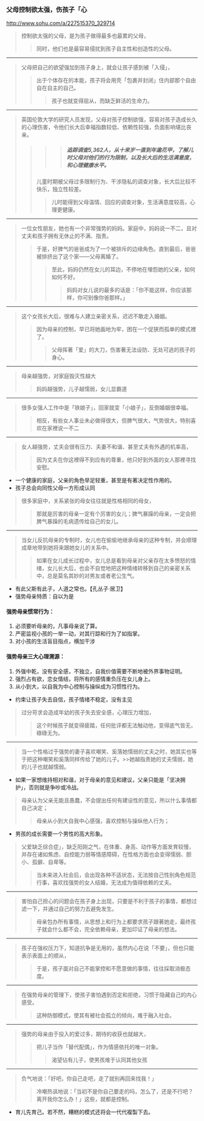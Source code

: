 ### 父母控制欲太强，伤孩子「心
http://www.sohu.com/a/227515370_329714
>控制欲太强的父母，是为孩子做得最多也最累的父母，
>>同时，他们也是最容易侵扰到孩子自主性和创造性的父母。
---
>父母把自己的欲望强加到孩子身上，就会让孩子感到被「入侵」，
>>出于个体存在的本能，孩子将会用壳「包裹并封闭」住内部那个自由自在自主的自己。
>>>孩子也就变得屈从，而缺乏鲜活的生命力。
---
>英国伦敦大学的研究人员发现，父母对孩子控制欲强，容易对孩子造成长久的心理伤害，令他们长大后幸福指数较低、依赖性较强，负面影响堪比丧亲。
>>>>##### 追踪调查5,362人，从十来岁一直到年逾花甲，了解儿时父母对他们的行为限制，以及长大后的生活满意度，和心理健康水平。
>>儿童时期被父母过多限制行为、干涉隐私的调查对象，长大后比较不快乐，独立性较差。
>>>儿时能得到父母温情、回应的调查对象，生活满意度较高，心理更健康。
---
>一位女性朋友，她也有一个非常强势的妈妈。家庭中，妈妈说一不二，且对丈夫和孩子拥有无休止的不满、指责。
>>于是，好脾气的爸爸成为了一个被排斥的边缘角色。直到最后，爸爸被排挤出了这个家——父母离婚了。
>>>至此，妈妈仍然在女儿的耳边，不停地在埋怨她的父亲，如何如何不好。
>>>>妈妈对女儿说的最多的话是：「你不能这样，你应该那样，你可别像你爸那样。」
---
>这个女孩长大后，很难与人建立亲密关系，迟迟不敢走入婚姻。
>>因为母亲的控制，早已将她画地为牢，困在一个促狭而孤单的模式裡了。
>>>父母挥著「爱」的大刀，伤害著无法设防、无处可逃的孩子的身心。
---
>母亲越强势，对家庭毁灭性越大
>>妈妈越强势，儿子越懦弱，女儿显霸道
---
>很多女强人工作中是「铁娘子」，回家就变「小娘子」，反倒婚姻很幸福。
>>相反，有些女人事业未必做得很大，但脾气很大，气势很大，特别喜欢在家裡说一不二
---
>女人越强势，丈夫会很有压力、夫妻不和谐、甚至丈夫有外遇的机率高，
>>因为丈夫在你这裡得不到应有的尊重，他只好到外面的女人那裡寻找安慰。
- 一个健康的家庭，父亲的角色举足轻重，甚至是有著决定性作用的。
- 孩子总会向同性父母一方形成认同
>很多家庭中，关系紧张的母女往往就是性格相同的母女，
>>那就是厉害的母亲一定有个厉害的女儿；脾气暴躁的母亲，一定会把脾气暴躁的毛病遗传给自己的女儿。
---
>当女儿反抗母亲的专制时，女儿也在偷偷地继承母亲的这种专制，并会顺理成章地带到她将来跟她女儿的关系中。
>>如果在女儿成长过程中，女儿总是看到母亲对父亲存在太多愤怒的情绪，女儿长大后，也会不自觉地把这种情绪转移到自己的亲密关系中，总是莫名其妙的对男友或者老公生气。
- 有此父斯有此子，人道之常也。【孔丛子·居卫】
- 强势母亲特质：自以为是
#### 强势母亲惯常行为：
1. 必须要听母亲的，凡事母亲说了算。
2. 严密监视小孩的一举一动，对其行踪和行为了如指掌。
3. 对小孩的生活盲目指点，横加干涉
#### 强势母亲三大心理溯源：
1. 外强中乾，没有安全感，不独立，自我价值需要不断地被外界事物证明。
2. 强烈占有欲，恋女情结，将所有的感情重负压在女儿身上。
3. 从小到大，以自我为中心控制与操纵成为习惯性行为。
- 约束让孩子失去自信，孩子情绪不稳定，没有主见
>过分苛求会造成年幼的孩子失去安全感，心理压力增加，
>>这个时候孩子就变得疲踏，任何批评都无法触动他，变得底气皆无，碌碌无为。
---
>当一个性格过于强势的妻子喜欢嘲笑、奚落她懦弱的丈夫之时，她其实也等于把这种嘲笑和奚落同样传给了她的儿子。>>她越指责她的丈夫懦弱，她的儿子也就越懦弱。
- 如果一家想维持相对和谐，对于母亲的意见和建议，父亲只能是「坚决拥护」，否则就是争吵或冷战。
>母亲认为父亲无能且愚蠢，不会提出任何有建设性的意见，所以什么事情都自己决定；
>>母亲从小到大自我中心感强，喜欢控制与操纵他人行为；
- 男孩的成长需要一个男性的高大形象。
>父爱缺乏综合症」，缺乏阳刚之气，在体重、身高、动作等方面发育较慢，并存在诸如焦虑、自控能力弱等情感障碍，在性格方面也会变得懦弱、胆小、孤僻、自卑等。
>>当未来进入社会后，会出现各种不适状态，无法按自己性别角色规范行事，喜欢找强势的女人结婚，无法成为值得依赖的丈夫。
---
>害怕自己担心的问题会在孩子身上出现，只要是不利于孩子的事情，都想过滤一下，并通过自己的努力去避免发生。
>>母亲包办所有事情，从思想上和行为上都要求孩子跟著她走，最终孩子就会什么都不会，完全依赖母亲，更加印证了母亲的想法。
---
>孩子在强权压力下，知道抗争是无用的，虽然内心在说「不要」，但也只能表示表面上的顺从，
>>于是，孩子面对自己不能掌控和不愿意做的事情，往往採取消极态度。
---
>在强势母亲的管理下，使孩子害怕遇到否定和拒绝，习惯于隐藏自己的内心感受。
>>这种防御模式，使其有被社会孤立的倾向，难于融入社会。
---
>强势的母亲由于投入的爱过多，期待的收获也就越大，
>>把儿子当作「替代配偶」，作为情感依托的唯一对象。
>>>渴望佔有儿子，使男孩难于认同其他女孩
---
>负气地说：「好吧，你自己走吧，走了就别再回来找我！」
>>冷嘲热讽地说：「当初不是你自己要走的吗，怎么了，还是不行吧？离开我你怎么办！」这些，就都是控制。
- 育儿先育己。若不然，糟糕的模式还将会一代代複製下去。